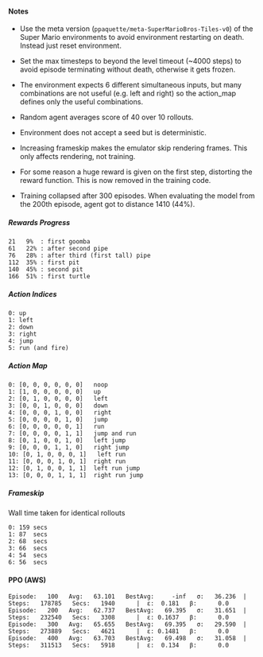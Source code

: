 #### Notes

- Use the meta version (`ppaquette/meta-SuperMarioBros-Tiles-v0`) of the Super Mario environments to avoid environment restarting on death.  Instead just reset environment.
- Set the max timesteps to beyond the level timeout (~4000 steps) to avoid episode terminating without death, otherwise it gets frozen.
- The environment expects 6 different simultaneous inputs, but many combinations are not useful (e.g. left and right) so the action_map defines only the useful combinations.
- Random agent averages score of 40 over 10 rollouts.
- Environment does not accept a seed but is deterministic.
- Increasing frameskip makes the emulator skip rendering frames.  This only affects rendering, not training.
- For some reason a huge reward is given on the first step, distorting the reward function.  This is now removed in the training code.

- Training collapsed after 300 episodes.  When evaluating the model from the 200th episode, agent got to distance 1410 (44%).


##### Rewards Progress
```
21   9%  : first goomba
61   22% : after second pipe
76   28% : after third (first tall) pipe
112  35% : first pit
140  45% : second pit
166  51% : first turtle
```


##### Action Indices
```
0: up
1: left
2: down
3: right
4: jump
5: run (and fire)
```

##### Action Map
```
0: [0, 0, 0, 0, 0, 0]   noop
1: [1, 0, 0, 0, 0, 0]   up
2: [0, 1, 0, 0, 0, 0]   left
3: [0, 0, 1, 0, 0, 0]   down
4: [0, 0, 0, 1, 0, 0]   right
5: [0, 0, 0, 0, 1, 0]   jump
6: [0, 0, 0, 0, 0, 1]   run
7: [0, 0, 0, 0, 1, 1]   jump and run
8: [0, 1, 0, 0, 1, 0]   left jump
9: [0, 0, 0, 1, 1, 0]   right jump
10: [0, 1, 0, 0, 0, 1]   left run
11: [0, 0, 0, 1, 0, 1]  right run
12: [0, 1, 0, 0, 1, 1]  left run jump
13: [0, 0, 0, 1, 1, 1]  right run jump
```

##### Frameskip
Wall time taken for identical rollouts
```
0: 159 secs
1: 87  secs
2: 68  secs
3: 66  secs
4: 54  secs
6: 56  secs
```

#### PPO (AWS)
```
Episode:   100   Avg:   63.101   BestAvg:     -inf   σ:   36.236  |  Steps:   178785   Secs:   1940      |  ε:  0.181   β:      0.0
Episode:   200   Avg:   62.737   BestAvg:   69.395   σ:   31.651  |  Steps:   232540   Secs:   3308      |  ε: 0.1637   β:      0.0
Episode:   300   Avg:   65.655   BestAvg:   69.395   σ:   29.590  |  Steps:   273889   Secs:   4621      |  ε: 0.1481   β:      0.0
Episode:   400   Avg:   63.703   BestAvg:   69.498   σ:   31.058  |  Steps:   311513   Secs:   5918      |  ε:  0.134   β:      0.0
```
